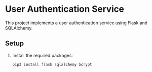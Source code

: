 # User Authentication Service

This project implements a user authentication service using Flask and SQLAlchemy.

## Setup

1. Install the required packages:
   ```bash
   pip3 install flask sqlalchemy bcrypt

